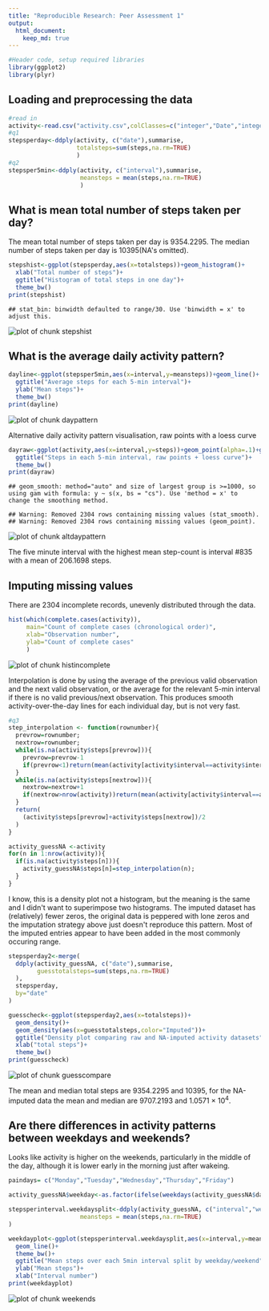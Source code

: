 ```yaml
---
title: "Reproducible Research: Peer Assessment 1"
output: 
  html_document:
    keep_md: true
---
```



```r
#Header code, setup required libraries
library(ggplot2)
library(plyr)
```

## Loading and preprocessing the data

```r
#read in
activity<-read.csv("activity.csv",colClasses=c("integer","Date","integer"))
#q1
stepsperday<-ddply(activity, c("date"),summarise,
                   totalsteps=sum(steps,na.rm=TRUE)
                   )
#q2
stepsper5min<-ddply(activity, c("interval"),summarise,
                    meansteps = mean(steps,na.rm=TRUE)
                    )
```

## What is mean total number of steps taken per day?

The mean total number of steps taken per day is 9354.2295.  The median number of steps taken per day is 10395(NA's omitted).


```r
stepshist<-ggplot(stepsperday,aes(x=totalsteps))+geom_histogram()+
  xlab("Total number of steps")+
  ggtitle("Histogram of total steps in one day")+
  theme_bw()
print(stepshist)
```

```
## stat_bin: binwidth defaulted to range/30. Use 'binwidth = x' to adjust this.
```

![plot of chunk stepshist](figure/stepshist.png) 

## What is the average daily activity pattern?

```r
dayline<-ggplot(stepsper5min,aes(x=interval,y=meansteps))+geom_line()+
  ggtitle("Average steps for each 5-min interval")+
  ylab("Mean steps")+
  theme_bw()
print(dayline)
```

![plot of chunk daypattern](figure/daypattern.png) 

Alternative daily activity pattern visualisation, raw points with a loess curve


```r
dayraw<-ggplot(activity,aes(x=interval,y=steps))+geom_point(alpha=.1)+geom_smooth()+
  ggtitle("Steps in each 5-min interval, raw points + loess curve")+
  theme_bw()
print(dayraw)
```

```
## geom_smooth: method="auto" and size of largest group is >=1000, so using gam with formula: y ~ s(x, bs = "cs"). Use 'method = x' to change the smoothing method.
```

```
## Warning: Removed 2304 rows containing missing values (stat_smooth).
## Warning: Removed 2304 rows containing missing values (geom_point).
```

![plot of chunk altdaypattern](figure/altdaypattern.png) 

The five minute interval with the highest mean step-count is interval #835 with a mean of 206.1698 steps.  

## Imputing missing values

There are 2304 incomplete records, unevenly distributed through the data.


```r
hist(which(complete.cases(activity)),
     main="Count of complete cases (chronological order)",
     xlab="Observation number",
     ylab="Count of complete cases"
     )
```

![plot of chunk histincomplete](figure/histincomplete.png) 
 
Interpolation is done by using the average of the previous valid observation and the next valid observation, or the average for the relevant 5-min interval if there is no valid previous/next observation. This produces smooth activity-over-the-day lines for each individual day, but is not very fast.
 

```r
#q3
step_interpolation <- function(rownumber){
  prevrow=rownumber;
  nextrow=rownumber;
  while(is.na(activity$steps[prevrow])){
    prevrow=prevrow-1
    if(prevrow<1)return(mean(activity[activity$interval==activity$interval[rownumber],"steps"],na.rm=TRUE))
  }
  while(is.na(activity$steps[nextrow])){
    nextrow=nextrow+1
    if(nextrow>nrow(activity))return(mean(activity[activity$interval==activity$interval[rownumber],"steps"],na.rm=TRUE))
  }
  return(
    (activity$steps[prevrow]+activity$steps[nextrow])/2
  )
}

activity_guessNA <-activity
for(n in 1:nrow(activity)){
  if(is.na(activity$steps[n])){
    activity_guessNA$steps[n]=step_interpolation(n);
  }
}
```

I know, this is a density plot not a histogram, but the meaning is the same and I didn't want to superimpose two histograms. The imputed dataset has (relatively) fewer zeros, the original data is peppered with lone zeros and the imputation strategy above just doesn't reproduce this pattern. Most of the imputed entries appear to have been added in the most commonly occuring range.


```r
stepsperday2<-merge(
  ddply(activity_guessNA, c("date"),summarise,
        guesstotalsteps=sum(steps,na.rm=TRUE)
  ),
  stepsperday,
  by="date"
)

guesscheck<-ggplot(stepsperday2,aes(x=totalsteps))+
  geom_density()+
  geom_density(aes(x=guesstotalsteps,color="Imputed"))+
  ggtitle("Density plot comparing raw and NA-imputed activity datasets")+
  xlab("total steps")+
  theme_bw()
print(guesscheck)
```

![plot of chunk guesscompare](figure/guesscompare.png) 

The mean and median total steps are 9354.2295 and 10395, for the NA-imputed data the mean and median are  9707.2193 and 1.0571 &times; 10<sup>4</sup>.

## Are there differences in activity patterns between weekdays and weekends?

Looks like activity is higher on the weekends, particularly in the middle of the day, although it is lower early in the morning just after wakeing.


```r
paindays= c("Monday","Tuesday","Wednesday","Thursday","Friday")

activity_guessNA$weekday<-as.factor(ifelse(weekdays(activity_guessNA$date)%in%paindays,"weekday","weekend"))

stepsperinterval.weekdaysplit<-ddply(activity_guessNA, c("interval","weekday"),summarise,
                    meansteps = mean(steps,na.rm=TRUE)
)

weekdayplot<-ggplot(stepsperinterval.weekdaysplit,aes(x=interval,y=meansteps,color=weekday))+
  geom_line()+
  theme_bw()+
  ggtitle("Mean steps over each 5min interval split by weekday/weekend")+
  ylab("Mean steps")+
  xlab("Interval number")
print(weekdayplot)
```

![plot of chunk weekends](figure/weekends.png) 

